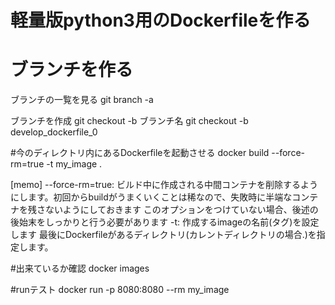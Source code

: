 # 軽量版python3用のDockerfileを作る

# ブランチを作る
ブランチの一覧を見る
git branch -a

ブランチを作成
git checkout -b ブランチ名
git checkout -b develop_dockerfile_0

#今のディレクトリ内にあるDockerfileを起動させる
docker build --force-rm=true -t my_image .

[memo]
    --force-rm=true: ビルド中に作成される中間コンテナを削除するようにします。初回からbuildがうまくいくことは稀なので、失敗時に半端なコンテナを残さないようにしておきます
        このオプションをつけていない場合、後述の後始末をしっかりと行う必要があります
    -t: 作成するimageの名前(タグ)を設定します
    最後にDockerfileがあるディレクトリ(カレントディレクトリの場合.)を指定します。

#出来ているか確認
docker images

#runテスト
docker run -p 8080:8080 --rm my_image